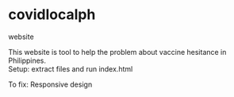 # covidlocalph
website

This website is tool to help the problem about vaccine hesitance in Philippines.<br>
Setup: extract files and run index.html<br>

To fix: Responsive design
